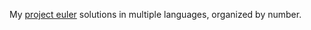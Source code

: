 My [project euler]("http://projecteuler.net") solutions in multiple languages,
organized by number.
